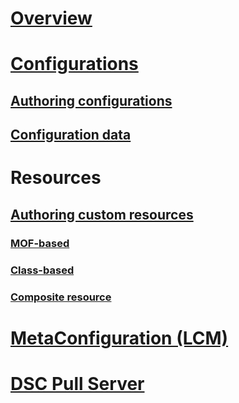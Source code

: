 # [Overview](overview.md)

# [Configurations](configurations.md)
## [Authoring configurations](configuration_authoring.md)
## [Configuration data](configData.md)

# Resources
## [Authoring custom resources](authoringResource.md) 
### [MOF-based](authoringResourceMOF.md)
### [Class-based](authoringResourceClass.md)
### [Composite resource](authoringResourceComposite.md)

# [MetaConfiguration (LCM)](LCM.md)

# [DSC Pull Server](pullServer.md)
